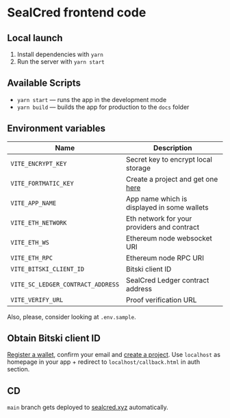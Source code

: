 # SealCred frontend code

## Local launch

1. Install dependencies with `yarn`
2. Run the server with `yarn start`

## Available Scripts

- `yarn start` — runs the app in the development mode
- `yarn build` — builds the app for production to the `docs` folder

## Environment variables

| Name                              | Description                                                           |
| --------------------------------- | --------------------------------------------------------------------- |
| `VITE_ENCRYPT_KEY`                | Secret key to encrypt local storage                                   |
| `VITE_FORTMATIC_KEY`              | Create a project and get one [here](https://dashboard.fortmatic.com/) |
| `VITE_APP_NAME`                   | App name which is displayed in some wallets                           |
| `VITE_ETH_NETWORK`                | Eth network for your providers and contract                           |
| `VITE_ETH_WS`                     | Ethereum node websocket URI                                           |
| `VITE_ETH_RPC`                    | Ethereum node RPC URI                                                 |
| `VITE_BITSKI_CLIENT_ID`           | Bitski client ID                                                      |
| `VITE_SC_LEDGER_CONTRACT_ADDRESS` | SealCred Ledger contract address                                      |
| `VITE_VERIFY_URL`                 | Proof verification URL                                                |

Also, please, consider looking at `.env.sample`.

## Obtain Bitski client ID

[Register a wallet](https://wallet.bitski.com/), confirm your email and [create a project](https://developer.bitski.com/). Use `localhost` as homepage in your app + redirect to `localhost/callback.html` in auth section.

## CD

`main` branch gets deployed to [sealcred.xyz](https://sealcred.xyz) automatically.
